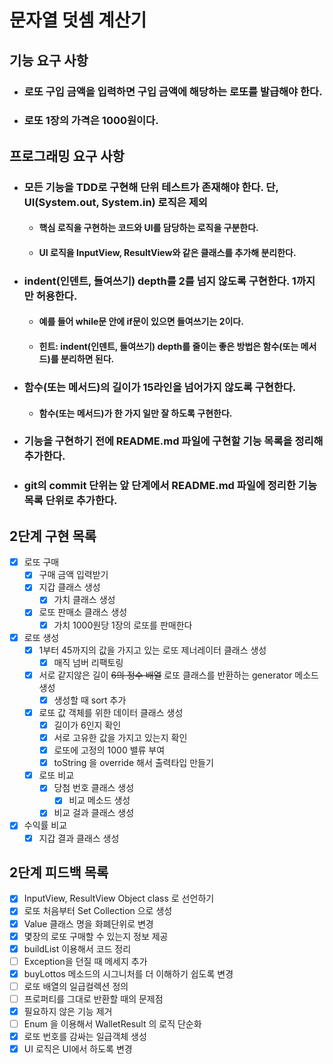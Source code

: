 # 문자열 덧셈 계산기

## 기능 요구 사항

- ### 로또 구입 금액을 입력하면 구입 금액에 해당하는 로또를 발급해야 한다.
- ### 로또 1장의 가격은 1000원이다.

## 프로그래밍 요구 사항

- ### 모든 기능을 TDD로 구현해 단위 테스트가 존재해야 한다. 단, UI(System.out, System.in) 로직은 제외
    - #### 핵심 로직을 구현하는 코드와 UI를 담당하는 로직을 구분한다.
    - #### UI 로직을 InputView, ResultView와 같은 클래스를 추가해 분리한다.
- ### indent(인덴트, 들여쓰기) depth를 2를 넘지 않도록 구현한다. 1까지만 허용한다.
    - #### 예를 들어 while문 안에 if문이 있으면 들여쓰기는 2이다.
    - #### 힌트: indent(인덴트, 들여쓰기) depth를 줄이는 좋은 방법은 함수(또는 메서드)를 분리하면 된다.
- ### 함수(또는 메서드)의 길이가 15라인을 넘어가지 않도록 구현한다.
    - #### 함수(또는 메서드)가 한 가지 일만 잘 하도록 구현한다.
- ### 기능을 구현하기 전에 README.md 파일에 구현할 기능 목록을 정리해 추가한다.
- ### git의 commit 단위는 앞 단계에서 README.md 파일에 정리한 기능 목록 단위로 추가한다.

## 2단계 구현 목록

- [x] 로또 구매
    - [x] 구매 금액 입력받기
    - [x] 지갑 클래스 생성
        - [x] 가치 클래스 생성
    - [x] 로또 판매소 클래스 생성
        - [x] 가치 1000원당 1장의 로또를 판매한다
- [x] 로또 생성
    - [x] 1부터 45까지의 값을 가지고 있는 로또 제너레이터 클래스 생성
        - [x] 매직 넘버 리팩토링
    - [x] 서로 같지않은 길이 ~~6의 정수 배열~~ 로또 클래스를 반환하는 generator 메소드 생성
        - [x] 생성할 때 sort 추가
    - [x] 로또 값 객체를 위한 데이터 클래스 생성
        - [x] 길이가 6인지 확인
        - [x] 서로 고유한 값을 가지고 있는지 확인
        - [x] 로또에 고정의 1000 밸류 부여
        - [x] toString 을 override 해서 출력타입 만들기
    - [x] 로또 비교
        - [x] 당첨 번호 클래스 생성
            - [x] 비교 메소드 생성
        - [x] 비교 걸과 클래스 생성
- [x] 수익률 비교
    -  [x] 지갑 결과 클래스 생성

## 2단계 피드백 목록

- [x] InputView, ResultView Object class 로 선언하기
- [x] 로또 처음부터 Set Collection 으로 생성
- [x] Value 클래스 명을 화폐단위로 변경
- [x] 몇장의 로또 구매할 수 있는지 정보 제공
- [x] buildList 이용해서 코드 정리
- [ ] Exception을 던질 때 메세지 추가
- [x] buyLottos 메소드의 시그니처를 더 이해하기 쉽도록 변경
- [ ] 로또 배열의 일급컬렉션 정의
- [ ] 프로퍼티를 그대로 반환할 때의 문제점
- [x] 필요하지 않은 기능 제거
- [ ] Enum 을 이용해서 WalletResult 의 로직 단순화
- [x] 로또 번호를 감싸는 일급객체 생성
- [x] UI 로직은 UI에서 하도록 변경
